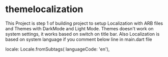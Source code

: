 # themelocalization

This Project is step 1 of building project to setup Localization with ARB files and Themes with DarkMode and Light Mode. Themes doesn't work on system settings, it works based on switch on title bar. Also Localization is based on system language if you comment below line in main.dart file

 locale: Locale.fromSubtags(
              languageCode:
                  'en'),



